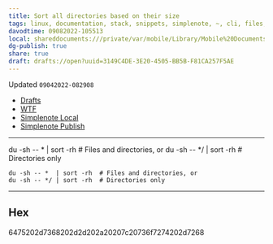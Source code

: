 ```yaml
---
title: Sort all directories based on their size
tags: linux, documentation, stack, snippets, simplenote, ~, cli, files, reference
davodtime: 09082022-105513
local: shareddocuments:///private/var/mobile/Library/Mobile%20Documents/iCloud~md~obsidian/Documents/OBSHIDDIAN/drafts/3149C4DE-3E20-4505-BB5B-F81CA257F5AE.md
dg-publish: true
share: true
draft: drafts://open?uuid=3149C4DE-3E20-4505-BB5B-F81CA257F5AE
---
```

Updated `09042022-082908`

- [Drafts](drafts://open?uuid=CAABBB06-186C-437D-BC30-65844BDBEC2B)
- [WTF](https://davidblue.wtf/drafts/CAABBB06-186C-437D-BC30-65844BDBEC2B.html)
- [Simplenote Local](simplenote://note/bd0694f70e6d4d7d8fdff576a394d45c)
- [Simplenote Publish](http://simp.ly/publish/qn57NQ)

---

du -sh -- *  | sort -rh  # Files and directories, or
du -sh -- */ | sort -rh  # Directories only

```
du -sh -- *  | sort -rh  # Files and directories, or
du -sh -- */ | sort -rh  # Directories only
```

---

## Hex

6475202d7368202d2d202a20207c20736f7274202d7268

